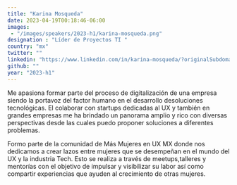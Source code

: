 ```yaml
---
title: "Karina Mosqueda"
date: 2023-04-19T00:18:46-06:00
images: 
 - "/images/speakers/2023-h1/karina-mosqueda.png"
designation : "Líder de Proyectos TI "
country: "mx"
twitter: ""
linkedin: "https://www.linkedin.com/in/karina-mosqueda/?originalSubdomain=mx"
github: ""
year: "2023-h1"
---
```


Me apasiona formar parte del proceso de digitalización de una empresa siendo la portavoz del factor humano en el desarrollo desoluciones tecnológicas. El colaborar con startups dedicadas al UX y también en grandes empresas me ha brindado un panorama amplio y rico con diversas perspectivas desde las cuales puedo proponer soluciones a diferentes problemas. 

Formo parte de la comunidad de Más Mujeres en UX MX donde nos dedicamos a crear lazos entre mujeres que se desempeñan en el mundo del UX y la industria Tech. Esto se realiza a través de meetups,talleres y mentorías con el objetivo de impulsar y visibilizar su labor así como compartir experiencias que ayuden al crecimiento de otras mujeres.
